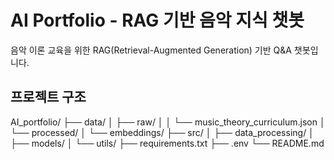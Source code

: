 # AI Portfolio - RAG 기반 음악 지식 챗봇

음악 이론 교육을 위한 RAG(Retrieval-Augmented Generation) 기반 Q&A 챗봇입니다.

## 프로젝트 구조
AI_portfolio/
├── data/
│   ├── raw/
│   │   └── music_theory_curriculum.json
│   └── processed/
│       └── embeddings/
├── src/
│   ├── data_processing/
│   ├── models/
│   └── utils/
├── requirements.txt
├── .env
└── README.md
